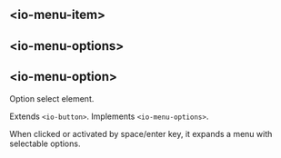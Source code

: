 ## &lt;io-menu-item&gt;

<io-element-demo element="io-menu-item" properties='{"value": "", "direction": "right", "option": {"label": "Hearts", "icon": "❤", "hint": "colors", "options": [{"label": "Red", "icon": "❤️", "options": ["red1", "red2", "red3"]}, {"label": "Green", "icon": "💚", "options": ["green1", "green2", "green3"]}, {"label": "Blue", "icon": "💙", "options": ["blue1", "blue2", "blue3"]}]}}' config='{"direction": ["io-menu-option", {"options": ["top", "right", "bottom", "left"]}], "type:object": ["io-object", {"config": {"type:object": ["io-properties"]}}]}'></io-element-demo>

## &lt;io-menu-options&gt;

<io-element-demo element="io-menu-options" properties='{"value": "", "horizontal": false, "options": [{"label": "Red", "icon": "❤️", "options": ["red1", "red2", "red3"]}, {"label": "Green", "icon": "💚", "options": ["green1", "green2", "green3"]}, {"label": "Blue", "icon": "💙", "options": ["blue1", "blue2", "blue3"]}]}' config='{"type:object": ["io-object", {"config": {"type:object": ["io-properties"]}}]}'></io-element-demo>

## &lt;io-menu-option&gt;

Option select element.

Extends `<io-button>`. Implements `<io-menu-options>`.

<io-element-demo element="io-menu-option" properties='{"label": "", "value": 1, "options": [1,2,3]}' config='{"type:object": ["io-object", {"config": {"type:object": ["io-properties"]}}]}'></io-element-demo>

<io-element-demo element="io-menu-option" properties='{"label": "", "value": 1, "options": [{"value": 1, "label": "one"}, {"value": 2, "label": "two"}, {"value": 3, "label": "three"}]}' config='{"type:object": ["io-object", {"config": {"type:object": ["io-properties"]}}]}'></io-element-demo>

When clicked or activated by space/enter key, it expands a menu with selectable options.
